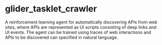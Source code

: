 # glider_tasklet_crawler
A reinforcement learning agent for automatically discovering APIs from web sites, where APIs are represented as UI scripts consisting of deep links and UI events. The agent can be trained using traces of web interactions and APIs to be discovered can specified in natural language.
